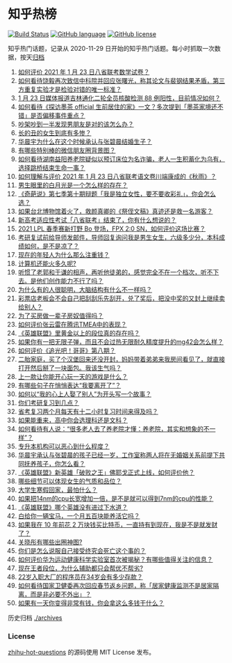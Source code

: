 # 知乎热榜
[![Build Status](https://github.com/ToWeLong/zhihu-hot-questions/workflows/CI/badge.svg)](https://github.com/ToWeLong/zhihu-hot-questions/actions)
[![GitHub language](https://img.shields.io/badge/language-golang-orange.svg)](https://golang.org/)
[![GitHub license](https://img.shields.io/github/license/ToWeLong/zhihu-hot-questions)](https://github.com/ToWeLong/zhihu-hot-questions/blob/main/LICENSE)

知乎热门话题，记录从 2020-11-29 日开始的知乎热门话题。每小时抓取一次数据，按天[归档](./archives)

<!-- BEGIN -->

1. [如何评价 2021 年 1 月 23 日八省联考数学试卷？](https://www.zhihu.com/question/440792065)
1. [如何看待饶毅再次致信中科院并回应张曙光，称其论文与裴钢结果矛盾，第三方重复实验才是检验对错的唯一标准？](https://www.zhihu.com/question/440814381)
1. [1 月 23 日媒体报道吉林通化二轮全员核酸检测 88 例阳性，目前情况如何？](https://www.zhihu.com/question/440793151)
1. [如何看待《探访墨茶 official 生前居住的家》一文？多次提到「墨茶家境还不错」是否偏移事件重点？](https://www.zhihu.com/question/440725655)
1. [吵架吵到一半发现男朋友是对的该怎么办？](https://www.zhihu.com/question/422596620)
1. [长的丑的女生到底有多惨？](https://www.zhihu.com/question/352979580)
1. [华晨宇为什么在这个时候承认与张碧晨结婚生子？](https://www.zhihu.com/question/440655743)
1. [有哪些特别棒的微信朋友圈背景图？](https://www.zhihu.com/question/337853063)
1. [如何看待湖南益阳养老院疑似以预订床位为名诈骗，老人一生积蓄化为乌有，选择跳桥结束生命一事？](https://www.zhihu.com/question/440757467)
1. [如何理解与评价 2021 年 1 月 23 日八省联考语文卷川端康成的《秋雨》？](https://www.zhihu.com/question/440762695)
1. [男生眼里的白月光是一个怎么样的存在？](https://www.zhihu.com/question/277228908)
1. [《奇葩说》第七季第十期辩题「我是独立女性，要不要收彩礼」，你会怎么选？](https://www.zhihu.com/question/440833162)
1. [如果台北博物馆着火了，救颜真卿的《祭侄文稿》真迹还是救一名游客？](https://www.zhihu.com/question/440177008)
1. [新高考适应性考试「八省联考」结束了，你有什么想说的？](https://www.zhihu.com/question/440749790)
1. [2021 LPL 春季赛新打野 Bo 登场，FPX 2:0 SN，如何评价这场比赛？](https://www.zhihu.com/question/440817019)
1. [考研复试前给导师发邮件，导师回复询问我是男生女生，六级多少分，本科成绩如何，是不是凉了？](https://www.zhihu.com/question/376821993)
1. [现在的年轻人为什么那么注重钱？](https://www.zhihu.com/question/440570935)
1. [计算机还能火多久呢?](https://www.zhihu.com/question/438642229)
1. [听惯了老郭和于谦的相声，再听他徒弟的，感觉完全不在一个档次，听不下去。是他们创作能力不行了吗？](https://www.zhihu.com/question/432235586)
1. [为什么有的人很聪明，大脑结构有什么不一样吗？](https://www.zhihu.com/question/361029741)
1. [彩票店老板会不会自己把刮刮乐先刮开，兑了奖后，把没中奖的又封上继续卖给别人？](https://www.zhihu.com/question/438582179)
1. [为了买房做一辈子房奴值得吗？](https://www.zhihu.com/question/420453128)
1. [如何评价张云雷在腾讯TMEA中的表现？](https://www.zhihu.com/question/440826206)
1. [《英雄联盟》里黄金以上的段位真的存在吗？](https://www.zhihu.com/question/440591376)
1. [如果你有一把无限子弹，而且不会过热无限耐久精度提升的mg42会怎么样？](https://www.zhihu.com/question/440763213)
1. [如何评价《追光吧！哥哥》第八期？](https://www.zhihu.com/question/440825484)
1. [二胎家庭，买了个汉堡回来还没开封，妈妈带着弟弟来我房间看见了，就直接打开然后掰了一块面包。我该生气吗？](https://www.zhihu.com/question/440684547)
1. [上一款让你能开心玩一天的游戏是什么？](https://www.zhihu.com/question/439089457)
1. [有哪些句子在悄悄表达“我要离开了”？](https://www.zhihu.com/question/440637432)
1. [如何以“我的心上人娶了别人”为开头写一个故事？](https://www.zhihu.com/question/439648415)
1. [你们考研复习到几点？](https://www.zhihu.com/question/431115467)
1. [省考复习两个月每天有十二小时复习时间来得及吗？](https://www.zhihu.com/question/436949773)
1. [如果能重来，高中你会选理科还是文科？](https://www.zhihu.com/question/435234537)
1. [如何看待有人说：“很多老人去了养老院才懂：养老院，其实和想象的不一样”？](https://www.zhihu.com/question/440467400)
1. [专升本机构可以恶心到什么程度？](https://www.zhihu.com/question/400116979)
1. [华晨宇承认与张碧晨的孩子已经一岁，工作室称两人将在无婚姻关系前提下共同抚养孩子，你怎么看？](https://www.zhihu.com/question/440533019)
1. [《英雄联盟》新英雄「破败之王」佛耶戈正式上线，如何评价他？](https://www.zhihu.com/question/440596499)
1. [哪些细节可以体现女生的气质和品位？](https://www.zhihu.com/question/24780989)
1. [大学生寒假回家，最怕什么？](https://www.zhihu.com/question/439088772)
1. [如果把14nm的cpu长宽增加一倍，是不是就可以得到7nm的cpu的性能？](https://www.zhihu.com/question/432566248)
1. [《英雄联盟》哪个英雄没有进过下水道？](https://www.zhihu.com/question/438823263)
1. [白给你一辆宝马，一个月五百块能养活它吗？](https://www.zhihu.com/question/439328886)
1. [如果我在 10 年前花 2 万块钱买比特币，一直持有到现在，我是不是就发财了？](https://www.zhihu.com/question/439136003)
1. [关晓彤有哪些出圈神图?](https://www.zhihu.com/question/408938685)
1. [你们是怎么说服自己接受终究会死亡这个事的？](https://www.zhihu.com/question/439737501)
1. [如何评价华为运动健康科学实验室首次被揭秘？有哪些值得关注的信息？](https://www.zhihu.com/question/440664594)
1. [现在王者段位，为什么辅助都只会帮优不帮劣?](https://www.zhihu.com/question/435048482)
1. [22岁入职大厂的程序员在34岁会有多少存款？](https://www.zhihu.com/question/436336543)
1. [如何看待国家卫健委再次回应春节返乡问题，称「居家健康监测不是居家隔离，而是非必要不外出」？](https://www.zhihu.com/question/440769081)
1. [如果有一天你变得非常有钱，你会拿这么多钱干什么？](https://www.zhihu.com/question/437410410)

<!-- END -->

历史归档 [./archives](./archives)


### License
[zhihu-hot-questions](https://github.com/towelong/zhihu-hot-questions) 的源码使用 MIT License 发布。